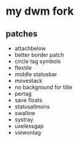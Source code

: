 # my dwm fork

## patches
- attachbelow
- better border patch
- circle tag symbols
- flextile
- middle statusbar
- movestack
- no background for title
- pertag
- save floats
- statusallmons
- swallow
- systray
- uselessgap
- viewontag
